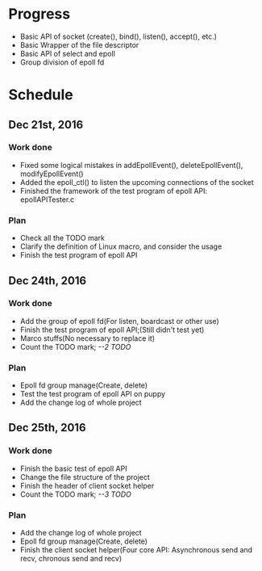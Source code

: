 # Progress

* Basic API of socket (create(), bind(), listen(), accept(), etc.)
* Basic Wrapper of the file descriptor
* Basic API of select and epoll
* Group division of epoll fd

# Schedule

## Dec 21st, 2016

### Work done

* Fixed some logical mistakes in addEpollEvent(), deleteEpollEvent(), modifyEpollEvent()
* Added the epoll\_ctl() to listen the upcoming connections of the socket
* Finished the framework of the test program of epoll API: epollAPITester.c

### Plan

* Check all the TODO mark
* Clarify the definition of Linux macro, and consider the usage
* Finish the test program of epoll API

## Dec 24th, 2016

### Work done

* Add the group of epoll fd(For listen, boardcast or other use)
* Finish the test program of epoll API;(Still didn't test yet) 
* Marco stuffs(No necessary to replace it)
* Count the TODO mark; *--2 TODO*

### Plan

* Epoll fd group manage(Create, delete)
* Test the test program of epoll API on puppy
* Add the change log of whole project

## Dec 25th, 2016

### Work done

* Finish the basic test of epoll API
* Change the file structure of the project
* Finish the header of client socket helper
* Count the TODO mark; *--3 TODO*

### Plan

* Add the change log of whole project
* Epoll fd group manage(Create, delete)
* Finish the client socket helper(Four core API: Asynchronous send and recv, chronous send and recv)
